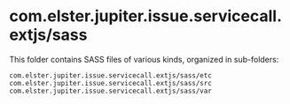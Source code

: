 # com.elster.jupiter.issue.servicecall.extjs/sass

This folder contains SASS files of various kinds, organized in sub-folders:

    com.elster.jupiter.issue.servicecall.extjs/sass/etc
    com.elster.jupiter.issue.servicecall.extjs/sass/src
    com.elster.jupiter.issue.servicecall.extjs/sass/var
